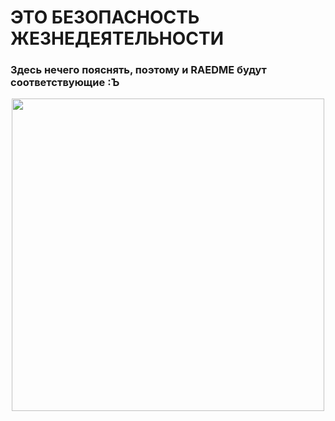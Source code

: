 # ЭТО БЕЗОПАСНОСТЬ ЖЕЗНЕДЕЯТЕЛЬНОСТИ

### Здесь нечего пояснять, поэтому и RAEDME будут соответствующие :Ъ

<div align="center">
  <img src="https://i.pinimg.com/236x/83/ef/a0/83efa0a448bdbbffefd49783d00b9b6d.jpg" width="500">
</div>